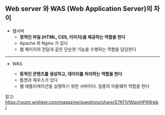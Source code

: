 ## Web server 와 WAS (Web Application Server)의 차이

- 웹서버
  - **정적인 파일 (HTML, CSS, 이미지)을 제공하는 역할을 한다**
  - Apache 와 Nginx 가 있다
  - 웹 페이지의 전달과 같은 단순한 기능을 수행하는 역할을 담당한다

---

- WAS

  - **동적인 콘텐츠를 생성하고, 데이터를 처리하는 역할을 한다**
  - 톰캣과 제우스가 있다
  - 웹 애플리케이션을 실행하기 위한 서버이다. 일종의 미들웨어 역할을 한다

참고: https://yozm.wishket.com/magazine/questions/share/S7KFIVWqjoHP9Wwb/
